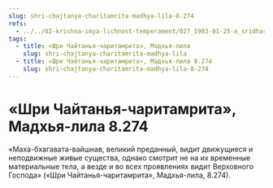 ```yaml
---
slug: shri-chajtanya-charitamrita-madhya-lila-8-274
refs:
  - ../../02-krishna-imya-lichnost-temperament/027_1983-01-25-a_sridharmj_transcendentalistam_vse_okrujayuwee_napominaet_o_krishne.md
tags:
  - title: «Шри Чайтанья-чаритамрита», Мадхья-лила
    slug: shri-chajtanya-charitamrita-madhya-lila
  - title: «Шри Чайтанья-чаритамрита», Мадхья-лила 8.274
    slug: shri-chajtanya-charitamrita-madhya-lila-8-274
---
```


# «Шри Чайтанья-чаритамрита», Мадхья-лила 8.274

«Маха-бхагавата-вайшнав, великий преданный, видит движущиеся и неподвижные живые существа, однако смотрит не на их временные материальные тела, а везде и во всех проявлениях видит Верховного Господа» («Шри Чайтанья-чаритамрита», Мадхья-лила, 8.274).


